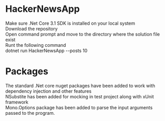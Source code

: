 # HackerNewsApp
Make sure .Net Core 3.1 SDK is installed on your local system<br />
Download the repository<br />
Open command prompt and move to the directory where the solution file exist<br />
Runt the following command<br />
dotnet run HackerNewsApp --posts 10<br />
# Packages
The standard .Net core nuget packages have been added to work with dependency injection and other features<br />
NSubstite has been added for mocking in test project along with xUnit framework<br />
Mono.Options package has been added to parse the input arguments passed to the program.<br />
